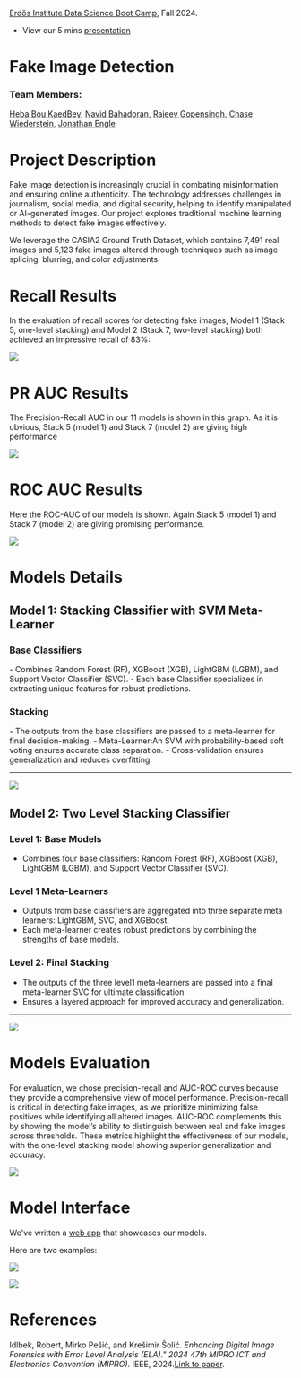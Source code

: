 [Erdős Institute Data Science Boot Camp](https://github.com/TheErdosInstitute/data-science-fall-2024), Fall 2024.

- View our 5 mins [presentation](https://www.erdosinstitute.org/project-database/fall-2024/fake-news-image-detection)

<h1>Fake Image Detection</h1>

<h3>Team Members:</h3>

[Heba Bou KaedBey](https://github.com/hebabkb), [Navid Bahadoran](https://github.com/navidbahadoran), [Rajeev Gopensingh](https://github.com/RajeevGopeesingh), [Chase Wiederstein](https://github.com/ChaseWiederstein), [Jonathan Engle](https://github.com/J3ngle)

<h1>Project Description</h1>

Fake image detection is increasingly crucial in combating misinformation and ensuring online authenticity. The technology addresses challenges in journalism, social media, and digital security, helping to identify manipulated or AI-generated images. Our project explores traditional machine learning methods to detect fake images effectively.

We leverage the CASIA2 Ground Truth Dataset, which contains 7,491 real images and 5,123 fake images altered through techniques such as image splicing, blurring, and color adjustments.

<h1>Recall Results</h1>

In the evaluation of recall scores for detecting fake images, Model 1 (Stack 5, one-level stacking) and Model 2 (Stack 7, two-level stacking) both achieved an impressive recall of 83%:

![](https://github.com/hebabkb/FakevsReal/blob/main/Presentation_Images/Recall%20Scores.png)

<h1>PR AUC Results</h1>

The Precision-Recall AUC in our 11 models is shown in this graph. As it is obvious, Stack 5 (model 1) and Stack 7 (model 2) are giving high performance

![](https://github.com/hebabkb/FakevsReal/blob/main/Presentation_Images/PR%20AUC%20Scores.png)

<h1>ROC AUC Results</h1>

Here the ROC-AUC of our models is shown. Again Stack 5 (model 1) and Stack 7 (model 2) are giving promising performance.

![](https://github.com/hebabkb/FakevsReal/blob/main/Presentation_Images/ROC-AUC%20Scores.png)


<h1>Models Details</h1>

<h2>Model 1: Stacking Classifier with SVM Meta-Learner</h2>

<h3>Base Classifiers</h3>
- Combines Random Forest (RF), XGBoost (XGB), LightGBM (LGBM), and Support Vector Classifier (SVC).
- Each base Classifier specializes in extracting unique features for robust predictions.

<h3>Stacking</h3>
- The outputs from the base classifiers are passed to a meta-learner for final decision-making.
- Meta-Learner:An SVM with probability-based soft voting ensures accurate class separation.
- Cross-validation ensures generalization and reduces overfitting.

---
![](https://github.com/hebabkb/FakevsReal/blob/main/Presentation_Images/One%20Level%20Stacking%20Model.png)

<h2>Model 2: Two Level Stacking Classifier</h2>

<h3>Level 1: Base Models</h3>

- Combines four base classifiers: Random Forest (RF), XGBoost (XGB), LightGBM (LGBM), and Support Vector Classifier (SVC).
  
<h3> Level 1 Meta-Learners</h3>

- Outputs from base classifiers are aggregated into three separate meta learners: LightGBM, SVC, and XGBoost.
- Each meta-learner creates robust predictions by combining the strengths of base models.

<h3> Level 2: Final Stacking</h3>

- The outputs of the three level1 meta-learners are passed into a final meta-learner SVC for ultimate classification
- Ensures a layered approach for improved accuracy and generalization.
  
---
![](https://github.com/hebabkb/FakevsReal/blob/main/Presentation_Images/Two%20Level%20Stacking%20Model.png)

<h1>Models Evaluation</h1>

For evaluation, we chose precision-recall and AUC-ROC curves because they provide a comprehensive view of model performance. Precision-recall is critical in detecting fake images, as we prioritize minimizing false positives while identifying all altered images. AUC-ROC complements this by showing the model’s ability to distinguish between real and fake images across thresholds. These metrics highlight the effectiveness of our models, with the one-level stacking model showing superior generalization and accuracy.


![](https://github.com/hebabkb/FakevsReal/blob/main/Presentation_Images/Models%20Evaluation.png)

<h1>Model Interface</h1>

We've written a [web app](https://huggingface.co/spaces/HebaBouKaedBey/TamperedImageDetection) that showcases our models.

Here are two examples:

![](https://github.com/hebabkb/FakevsReal/blob/main/Presentation_Images/AIvsReal-example1.png)

![](https://github.com/hebabkb/FakevsReal/blob/main/Presentation_Images/AIvsReal-example2.png)


<h1>References</h1>

Idlbek, Robert, Mirko Pešić, and Krešimir Šolić. *Enhancing Digital Image Forensics with Error Level Analysis (ELA)." 2024 47th MIPRO ICT and Electronics Convention (MIPRO).* IEEE, 2024.[Link to paper](https://ieeexplore.ieee.org/stamp/stamp.jsp?tp=&arnumber=10569232).

